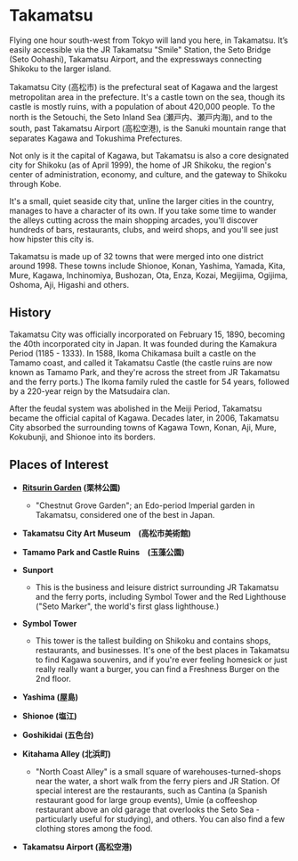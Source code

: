 # Takamatsu

Flying one hour south-west from Tokyo will land you here, in Takamatsu. It’s
easily accessible via the JR Takamatsu "Smile" Station, the Seto Bridge (Seto
Oohashi), Takamatsu Airport, and the expressways connecting Shikoku to the 
larger island.

Takamatsu City (高松市) is the prefectural seat of Kagawa and the largest
metropolitan area in the prefecture. It's a castle town on the sea, though its
castle is mostly ruins, with a population of about 420,000 people. To the north
is the Setouchi, the Seto Inland Sea (瀬戸内、瀬戸内海), and to the south, past
Takamatsu Airport (高松空港), is the Sanuki mountain range that separates Kagawa
and Tokushima Prefectures.

Not only is it the capital of Kagawa, but Takamatsu is also a core designated 
city for Shikoku (as of April 1999), the home of JR Shikoku, the region's center
of administration, economy, and culture, and the gateway to Shikoku through 
Kobe.

It's a small, quiet seaside city that, unline the larger cities in the country,
manages to have a character of its own. If you take some time to wander the
alleys cutting across the main shopping arcades, you'll discover hundreds of
bars, restaurants, clubs, and weird shops, and you'll see just how hipster this
city is.

Takamatsu is made up of 32 towns that were merged into one district around 1998.
These towns include Shionoe, Konan, Yashima, Yamada, Kita, Mure, Kagawa,
Inchinomiya, Bushozan, Ota, Enza, Kozai, Megijima, Ogijima, Oshoma, Aji, Higashi
and others.

## History

Takamatsu City was officially incorporated on February 15, 1890, becoming the
40th incorporated city in Japan. It was founded during the Kamakura Period
(1185 - 1333). In 1588, Ikoma Chikamasa built a castle on the Tamamo coast, and
called it Takamatsu Castle (the castle ruins are now known as Tamamo Park, and
they're across the street from JR Takamatsu and the ferry ports.) The Ikoma
family ruled the castle for 54 years, followed by a 220-year reign by the
Matsudaira clan.

After the feudal system was abolished in the Meiji Period, Takamatsu became the
official capital of Kagawa. Decades later, in 2006, Takamatsu City absorbed the
surrounding towns of Kagawa Town, Konan, Aji, Mure, Kokubunji, and Shionoe into
its borders.

## Places of Interest

- **[Ritsurin Garden](/destinations/ritsurin-garden) (栗林公園)**
  - "Chestnut Grove Garden"; an Edo-period Imperial garden in Takamatsu,
    considered one of the best in Japan.

- **Takamatsu City Art Museum　(高松市美術館)**

- **Tamamo Park and Castle Ruins　(玉藻公園)**

- **Sunport** 
  - This is the business and leisure district surrounding JR Takamatsu and the
    ferry ports, including Symbol Tower and the Red Lighthouse ("Seto Marker",
    the world's first glass lighthouse.)

- **Symbol Tower** 
  - This tower is the tallest building on Shikoku and contains shops,
    restaurants, and businesses. It's one of the best places in Takamatsu to
    find Kagawa souvenirs, and if you're ever feeling homesick or just really
    really want a burger, you can find a Freshness Burger on the 2nd floor.

- **Yashima (屋島)**

- **Shionoe (塩江)**

- **Goshikidai (五色台)**

- **Kitahama Alley (北浜町)** 
  - "North Coast Alley" is a small square of warehouses-turned-shops near the
    water, a short walk from the ferry piers and JR Station. Of special
    interest are the restaurants, such as Cantina (a Spanish restaurant good for
    large group events), Umie (a coffeeshop restaurant above an old garage that
    overlooks the Seto Sea - particularly useful for studying), and others. You
    can also find a few clothing stores among the food.

- **Takamatsu Airport (高松空港)**